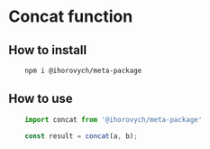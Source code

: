 # Concat function

## How to install
```bash
    npm i @ihorovych/meta-package
```

## How to use

```js
    import concat from '@ihorovych/meta-package'

    const result = concat(a, b);
```